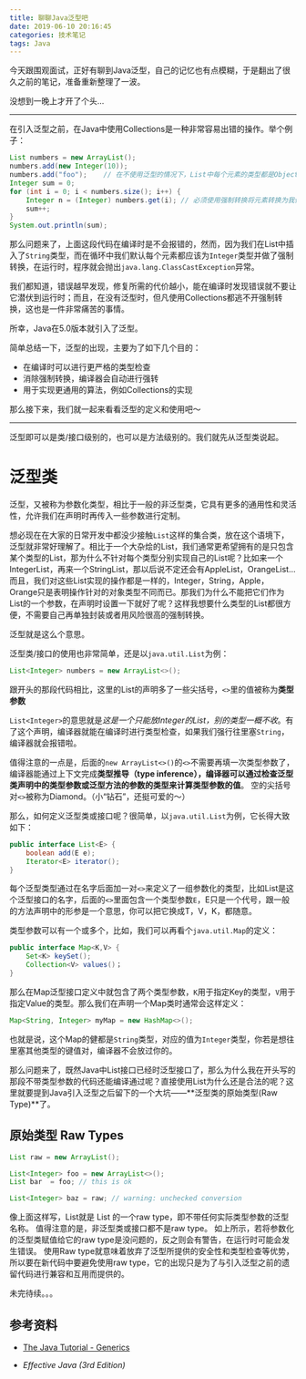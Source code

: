 ```yaml
---
title: 聊聊Java泛型吧
date: 2019-06-10 20:16:45
categories: 技术笔记
tags: Java
---
```


今天跟围观面试，正好有聊到Java泛型，自己的记忆也有点模糊，于是翻出了很久之前的笔记，准备重新整理了一波。

没想到一晚上才开了个头...

---


在引入泛型之前，在Java中使用Collections是一种非常容易出错的操作。举个例子：

```java
List numbers = new ArrayList();
numbers.add(new Integer(10));
numbers.add("foo");    // 在不使用泛型的情况下，List中每个元素的类型都是Object，这意味着你可以往里面扔任何类型的对象
Integer sum = 0;
for (int i = 0; i < numbers.size(); i++) {
    Integer n = (Integer) numbers.get(i); // 必须使用强制转换将元素转换为我们想要的类型
    sum++;
}
System.out.println(sum);
```

那么问题来了，上面这段代码在编译时是不会报错的，然而，因为我们在List中插入了`String`类型，而在循环中我们默认每个元素都应该为`Integer`类型并做了强制转换，在运行时，程序就会抛出`java.lang.ClassCastException`异常。

我们都知道，错误越早发现，修复所需的代价越小，能在编译时发现错误就不要让它潜伏到运行时；而且，在没有泛型时，但凡使用Collections都逃不开强制转换，这也是一件非常痛苦的事情。

所幸，Java在5.0版本就引入了泛型。
<!--more-->
简单总结一下，泛型的出现，主要为了如下几个目的：

* 在编译时可以进行更严格的类型检查
* 消除强制转换，编译器会自动进行强转
* 用于实现更通用的算法，例如Collections的实现

那么接下来，我们就一起来看看泛型的定义和使用吧～

---

泛型即可以是类/接口级别的，也可以是方法级别的。我们就先从泛型类说起。

# 泛型类
泛型，又被称为参数化类型，相比于一般的非泛型类，它具有更多的通用性和灵活性，允许我们在声明时再传入一些参数进行定制。

想必现在在大家的日常开发中都没少接触`List`这样的集合类，放在这个语境下，泛型就非常好理解了。相比于一个大杂烩的List，我们通常更希望拥有的是只包含某个类型的List，那为什么不针对每个类型分别实现自己的List呢？比如来一个IntegerList，再来一个StringList，那以后说不定还会有AppleList，OrangeList...而且，我们对这些List实现的操作都是一样的，Integer，String，Apple，Orange只是表明操作针对的对象类型不同而已。那我们为什么不能把它们作为List的一个参数，在声明时设置一下就好了呢？这样我想要什么类型的List都很方便，不需要自己再单独封装或者用风险很高的强制转换。

泛型就是这么个意思。


泛型类/接口的使用也非常简单，还是以`java.util.List`为例：
```java
List<Integer> numbers = new ArrayList<>();
```
跟开头的那段代码相比，这里的List的声明多了一些尖括号，`<>`里的值被称为**类型参数**

`List<Integer>`的意思就是*这是一个只能放Integer的List，别的类型一概不收*。有了这个声明，编译器就能在编译时进行类型检查，如果我们强行往里塞`String`，编译器就会报错啦。

值得注意的一点是，后面的`new ArrayList<>()`的`<>`不需要再填一次类型参数了，编译器能通过上下文完成**类型推导（type inference），编译器可以通过检查泛型类声明中的类型参数或泛型方法的参数的类型来计算类型参数的值**。
空的尖括号对`<>`被称为Diamond。（小“钻石”，还挺可爱的～）

那么，如何定义泛型类或接口呢？很简单，以`java.util.List`为例，它长得大致如下：

```java
public interface List<E> {
    boolean add(E e);
    Iterator<E> iterator();
}
```

每个泛型类型通过在名字后面加一对`<>`来定义了一组参数化的类型，比如List是这个泛型接口的名字，后面的`<>`里面包含一个类型参数`E`，E只是一个代号，跟一般的方法声明中的形参是一个意思，你可以把它换成T，V，K，都随意。

类型参数可以有一个或多个，比如，我们可以再看个`java.util.Map`的定义：

```java
public interface Map<K,V> {
    Set<K> keySet();
    Collection<V> values()；
}
```
那么在Map泛型接口定义中就包含了两个类型参数，`K`用于指定Key的类型，`V`用于指定Value的类型。那么我们在声明一个Map类时通常会这样定义：
```java
Map<String, Integer> myMap = new HashMap<>();
```
也就是说，这个Map的健都是`String`类型，对应的值为`Integer`类型，你若是想往里塞其他类型的键值对，编译器不会放过你的。

那么问题来了，既然Java中List接口已经时泛型接口了，那么为什么我在开头写的那段不带类型参数的代码还能编译通过呢？直接使用List为什么还是合法的呢？这里就要提到Java引入泛型之后留下的一个大坑——**泛型类的原始类型(Raw Type)**了。

## 原始类型 Raw Types
```java
List raw = new ArrayList();

List<Integer> foo = new ArrayList<>();
List bar  = foo; // this is ok

List<Integer> baz = raw; // warning: unchecked conversion

```
像上面这样写，List就是 List<E> 的一个raw type，即不带任何实际类型参数的泛型名称。
值得注意的是，非泛型类或接口都不是raw type。
如上所示，若将参数化的泛型类赋值给它的raw type是没问题的，反之则会有警告，在运行时可能会发生错误。
使用Raw type就意味着放弃了泛型所提供的安全性和类型检查等优势，所以要在新代码中要避免使用raw type，它的出现只是为了与引入泛型之前的遗留代码进行兼容和互用而提供的。

未完待续。。。

<!--
---

# 泛型方法
只针对某个方法设置它的类型参数，如下所示:
```java
public class Util {
    public static <K, V> boolean compare(Pair<K, V> p1, Pair<K, V> p2) {
        return p1.getKey().equals(p2.getKey()) && p1.getValue().equals(p2.getValue));
    }
}
```

---

# 使用通配符为类型参数添加限制

## 通配符(Wildcards) - `?`
如果要使用泛型，但又不确定或者不关心实际的类型参数，则可以使用通配符`?`作为替代，代表某种位置对象类型。

### Bounded 有界通配符

* Upper Bounded

当希望类型变量的值是某个类（接口）以及其子类时，就可以使用Upper Bounded Wildcards - `< ? extends supertype>`。

举个栗子，
```java
public static void sum(List<? extends Number> list> {
    double s = 0.0;
    for (Number n : list)
        s += n.doubleValue();
    return s;
}
```
上面的sum方法就对Number及其子类的List进行处理，所以 List&lt;Integer>,  List&lt;Double>,  List&lt;Float>,  List<Number> 都是合法参数。如果使用 List&lt;Number> 而不是 List&lt;? extends Number> 那么将只有List<Number>是合法的。

* Lower Bounded

与Upper Bounded Wildcards相反，Lower Bounded Wildcards - &lt; ? super subtype>限制的是下限，即用于指定参数可以是一个具体的类型以及它的父类。

举个栗子，

```java
public static void addNumbers(List<? super Integer> list) {
    for (int i = 1; i <= 10; i++) {
        list.add(i);
    }
}
```

上面这个方法希望任何一个能存储Integer值的类型都可以作为参数，那么相比较于 只允许Integer类型作为元素的List&lt;Integer>，List&lt;? super Integer>使得 List&lt;Number>, List&lt;Object>类型都可以作为参数使用。


### Unbounded 无界通配符
直接使用通配符 `?` 就是Unbounded wildcard type，例如 List&lt;?>，这时这个List就是一个未知类型的List。
Unbounded wildcards适用于以下两种场景：

    1. If you are writing a method that can be implemented using functionality provided in the Object class.
    
    2. When the code is using methods in the generic class that don't depend on the type parameter. For example, List.size or List.clear. In fact, Class<?> is so often used because most of the methods in Class<T> do not depend on T.

还是举个栗子吧，
```java
public static void print(List<Object> list) {
    for(Object o: list) {
        System.out.println(o);
    }
}
```
上面这个方法呢，本意是想能打印任意类型的List，然而这样做并不能达到目的。因为像 List&lt;String>, List&lt;Integer>, List&lt;MyClass> 并不是List&lt;Object>的子类呀（忘了的话请回头翻看*泛型的继承关系*小节）。
这时候Unbounded Wildcard就派上用场了，把 List&lt;Object> 换成 **List&lt;?>** 问题就解决啦。

* 注意
> It's important to note that *List&lt;Object>* and *List&lt;?>* are not the same. You can insert an Object, or any subtype of Object, into a *List&lt;Object>*. But you can only insert null into a *List&lt;?>*


### 通配符间的继承关系
看图说话！

![通配符间的继承关系][2]


### 通配符的使用指南
在考虑何时该使用哪种通配符之前，我们先将函数的变量分个类：

* 输入变量 - 输入变量为代码提供数据。举个栗子，在拷贝方法copy(source, destination)中，source提供数据源，所以它是输入变量

* 输出变量 - 输出变量用于存储提供给其他用途的数据。还是原来的栗子，在拷贝方法copy(src, dest)中的,destination用于接收数据，所以它是输出变量。

当然啦，也有即作为输入又作为输出的变量，我们在具体的指导规则中再讨论。

通过输入/输出原则我们就可以确定不同通配符的适用情形了：

* 对于输入变量，使用&lt; ? extends supertype>，
（对于内部代码而言，只要输入变量有它要调用的接口就可以了，至于其子类自己添加的那些并不关心。）
* 对于输出变量，使用&lt; ? super subtype>，而对于输出而言，使用下界通配符才能保证要输出的字段都可以被赋值。
* 当作为输入变量是可以通过Object类中定义的方法访问时，使用Unbounded wildcard(?)
* 当一个变量既作为输入变量又作为输出变量时，就不要使用通配符啦

以上这些原则并不适用与返回值，应该尽量避免在返回值中使用通配符，因为这种写法就是在强制方法的调用者来处理通配符。


---

# 泛型的继承关系
看图说话！
![泛型的继承关系][1]

图中的MyList类定义如下
```java
interface MyList<E,T> extends List<E> {
  void setValue(int index, T val);
  ...
}
```

---
# 类型消除(Type Erasure)
Java通过类型消除来实现泛型，Java编译器使用类型消除达到如下效果：

* 将所有泛型的类型参数替换成它们的bounds，如果是参数是unbounded，那么替换成Object。这样生成的二进制码中就只有一般的类、接口和方法了。
* 在必要时插入强制类型转换来保证类型安全
* 生成桥接方法来保证多态性

我们来看一些栗子。
## 替换泛型类、接口和泛型方法
举个栗子，
```java
public class Box<T> {
    private T t;
    public Box(T t) {this.t = t;}
    public T get() { return t; }
}
```
上面的Box&lt;T>中的T是unbounded的，所以编译器会将Box&lt;T>中的T替换成Object，变成下面这样：
```java
public class Box {
    private Object t;
    public Box(Object t) {this.t = t;}
    public Object get() { return t; }
}
```
再看一个有界的栗子,
```java
public class Box<T extends Comparable<T>> {
    private T t;
    public Box(T t) {this.t = t;}
    public T get() { return t; }
}
```
编译器处理后就变成了下面这样：
```java
public class Box {
    private Comparable t;
    public Box(Comparable) {this.t = t;}
    public Comparable get() { return t; }
}
```

对于泛型方法的处理，同理：
```java
// 原始泛型方法
public static <T extends Shape> void draw(T shape) { /* ... */ }
// 处理过后
public static void draw(Shape shape) { /* ... */ }
```

## 需要引入桥接方法的情况
还是看代码说话，给定一个泛型类Node和它的子类IntNode：
```java
public class Node<T> {
    public T data;
    public Node(T data) { this.data = data; }
    public void setData(T data) { this.data = data; }
}

public class IntNode extends Node<Integer> {
    public IntNode(Integer data) { super(data); }
    public void setData(Integer data) {
        super.setData(data);
    }
}
```
假设我们写了如下代码：
```java
IntNode in = new IntNode(19);
Node n = in;
n.setData("hhh");
Integer data = in.data;
```
上面这段代码在编译器做完类型消除之后，会变成下面这样：
```java
IntNode in = new IntNode(19);
Node n = (IntNode)iNode;
n.setData("hhh"); //这里调用的是IntNode继承自父类中的setData(Object)方法，所以在n的data字段中保存的引用其实是引向了一个String类
Integer data = (String)in.data; // in和n指向同一个对象，但是in中期待的data类型是Integer，因此在吧String转成Integer的时候就抛异常啦
```

正如上所示，在编译一个继承自泛型类或接口的子类时，编译器需要再做完类型消除后创建一个桥接方法来保证多态性，否则就会出错。对于程序员来说，并不需要关系桥接方法的生成，在这里提到只是为了更详细的了解Java的泛型机制而已。

以上的Node类和IntNode类在编译器处理完类型消除后会变成如下长相：
```java
public class Node {
    public Object data;
    public Node(Object data) { this.data = data; }
    public void setData(Object data) {this.data = data};
}
public class IntNode extends Node {
    public Integer data;
    public IntNode(Integer data) { super(data); }
    public void setData(Integer data) { super.setData(data); }
}
```
这时IntNode.setData(Integer data)和Node.setData(Object data)由于参数不同变成了两个方法，也就是说，父类Node.setData方法并不会被Override，由此失去了多态性，这并不是我们希望看到的结果。因此，为了解决这个问题，编译器会在IntNode中生成一个桥接方法：

```java
public class IntNode extends Node {
    // 编译器在编译时添加的桥接方法
    public void setData(Object data) {
        setData((Integer) data));
    }
    public void setData(Integer data) { super.setData(data); }
    // ...
}
```

由于编译器实际上是做了类型消除和添加桥接方法两步，在我们实际运行下面这段代码时，在调用n.setData("hhh")时就会报异常了。
```java
IntNode in = new IntNode(19);
Node n = (IntNode)iNode;
n.setData("hhh"); // 在这一步就会抛出错误了，java.lang.ClassCastException: java.lang.String cannot be cast to java.lang.Integer
Integer data = (String)in.data; 
```
# Non-Reifiable Types - 不可具体化类型
不可具体化类型是指其运行时表示法包含的信息比它编译时表示法包含的信息更少的类型。
例如List&lt;String>和List&lt;Integer>等泛型类型，它们的类型信息在编译之后，经过类型消除，运行时表示法都变成List，JVM并不能分别二者的不同。


---

# 对泛型的限制

* Cannot Instantiate Generic Types with Primitive Types（不能将原始类型作为实例化泛型的类型参数）
* Cannot Create Instances of Type Parameters（不能使用类型参数创建实例，但是可以使用反射机制作为workround）
```java
public static <E> void append(List<E> list) {
    E elem = new E();  // 编译时错误，直接创建是不行的
    list.add(elem);
}
public static <E> void append(List<E> list, Class<E> cls) throws Exception {
    E elem = cls.newInstance();   // 使用反射机制是可以的
    list.add(elem);
}
```

* Cannot Declare Static Fields Whose Types are Type Parameters（不能将静态字段声明成类型参数的类型，想想静态字段是所有实例都共享的，然而每个实例的类型参数都可能是不同的，你不能要求一个静态字段既是A又是B还是C，明显不合理嘛）

* Cannot Use Casts or instanceof With Parameterized Types

* Cannot Create Arrays of Parameterized Type
```java
List<String>[] strLists = new List<String>[1]; // 假设这样是合法的
List<Integer> intList = Arrays.asList(42);
Object[] objs = strLists; // 这是合法的，数组时协变(covariant)的，即SubClass[]是ParentClass[]的子类型
objs[0] = intList; // 这是合法的，在类型擦除之后List<Integer>变成了List, List<String>[]变成了List[]
String s = strLists[0].get(0); // 此时strLists的第一个元素指向了intList，它返回的是Integer

```

>数组和泛型有着非常不同的类型规则。数组提供了运行时的类型安全，但是没>有编译时的类型安全；反之，泛型提供了编译时的类型安全，却可能在运行时>出现ClassCastException。一般情况下，数组与泛型并不是很好混合使用，此>时最好使用列表代替数组。
> —— 《Effective Java》第26条

* Cannot Create, Catch, or Throw Objects of Parameterized Types

* Cannot Overload a Method Where the Formal Parameter Types of Each Overload Erase to the Same Raw Type
-->

## 参考资料
* [The Java Tutorial - Generics][3]
* *Effective Java (3rd Edition)*


  [1]: http://o8bxo46sq.bkt.clouddn.com/generic-inheritance-1.png
  [2]: http://o8bxo46sq.bkt.clouddn.com/generic-inheritance-2.png
  [3]: https://docs.oracle.com/javase/tutorial/java/generics/index.html